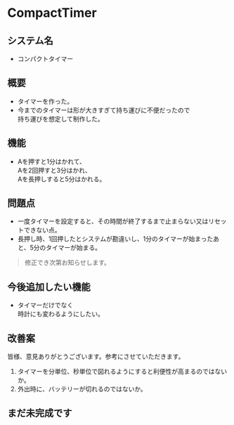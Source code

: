 # CompactTimer

## システム名
* コンパクトタイマー

## 概要
* タイマーを作った。
* 今までのタイマーは形が大きすぎて持ち運びに不便だったので<br>持ち運びを想定して制作した。

## 機能
* Aを押すと1分はかれて、
<br>Aを2回押すと3分はかれ、
<br>Aを長押しすると5分はかれる。

## 問題点
* 一度タイマーを設定すると、その時間が終了するまで止まらない又はリセットできない点。
* 長押し時、1回押したとシステムが勘違いし、1分のタイマーが始まったあと、5分のタイマーが始まる。
>修正でき次第お知らせします。

## 今後追加したい機能
* タイマーだけでなく
<br>時計にも変わるようにしたい。

## 改善案
皆様、意見ありがとうございます。参考にさせていただきます。
1. タイマーを分単位、秒単位で図れるようにすると利便性が高まるのではないか。
1. 外出時に、バッテリーが切れるのではないか。

## まだ未完成です

